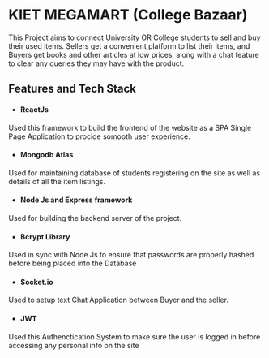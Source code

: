 ﻿
# KIET MEGAMART (College Bazaar)

This Project aims to connect University OR College students to sell and buy their used items. Sellers get a convenient platform to list their items, and Buyers get books and other articles at low prices, along with a chat feature to clear any queries they may have with the product.



## Features and Tech Stack

- #### ReactJs
Used this framework to build the frontend of the website as a SPA Single Page Application to procide somooth user experience.


- #### Mongodb Atlas
Used for maintaining database of students registering on the site as well as details of all the item listings.

- #### Node Js and Express framework
Used for building the backend server of the project.

- #### Bcrypt Library
Used in sync with Node Js to ensure that passwords are properly hashed before being placed into the Database

- #### Socket.io
Used to setup text Chat Application between Buyer and the seller.

- #### JWT
Used this Authenctication System to make sure the user is logged in before accessing any personal info on the site




